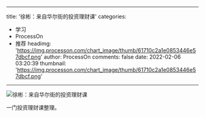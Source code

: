 
---
title: '徐彬：来自华尔街的投资理财课'
categories: 
 - 学习
 - ProcessOn
 - 推荐
headimg: 'https://img.processon.com/chart_image/thumb/61710c2a1e0853446e57dbcf.png'
author: ProcessOn
comments: false
date: 2022-02-06 03:20:39
thumbnail: 'https://img.processon.com/chart_image/thumb/61710c2a1e0853446e57dbcf.png'
---

<div>   
<img class="thumb" alt="徐彬：来自华尔街的投资理财课" src="https://img.processon.com/chart_image/thumb/61710c2a1e0853446e57dbcf.png" referrerpolicy="no-referrer">
<p>一门投资理财课整理。</p>  
</div>
            